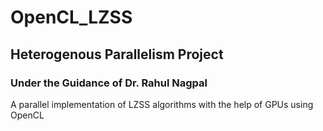 # OpenCL_LZSS
## Heterogenous Parallelism Project
### Under the Guidance of Dr. Rahul Nagpal
A parallel implementation of LZSS algorithms with the help of GPUs using OpenCL

